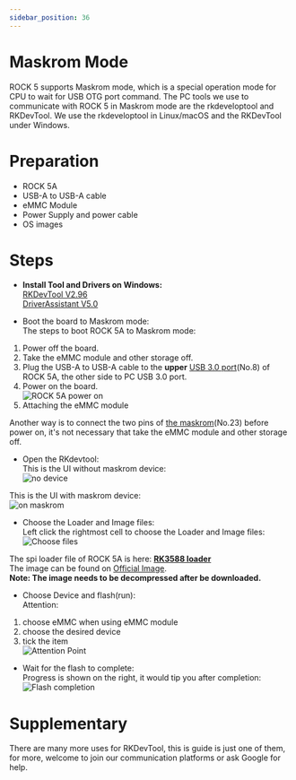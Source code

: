 ```yaml
---
sidebar_position: 36
---
```


# Maskrom Mode

ROCK 5 supports Maskrom mode, which is a special operation mode for CPU to wait for USB OTG port command.
The PC tools we use to communicate with ROCK 5 in Maskrom mode are the rkdeveloptool and RKDevTool.
We use the rkdeveloptool in Linux/macOS and the RKDevTool under Windows.

# Preparation

- ROCK 5A
- USB-A to USB-A cable
- eMMC Module
- Power Supply and power cable
- OS images

# Steps

- **Install Tool and Drivers on Windows:**  
  [RKDevTool V2.96](https://dl.radxa.com/tools/windows/RKDevTool_Release_v2.96-20221121.rar)  
  [DriverAssistant V5.0](https://dl.radxa.com/tools/windows/DriverAssitant_v5.0.zip)

- Boot the board to Maskrom mode:  
  The steps to boot ROCK 5A to Maskrom mode:

1. Power off the board.
2. Take the eMMC module and other storage off.
3. Plug the USB-A to USB-A cable to the **upper** [USB 3.0 port](../getting-started/overview)(No.8) of ROCK 5A, the other side to PC USB 3.0 port.
4. Power on the board.  
   ![ROCK 5A power on](/img/rock5a/rock5a-OTG.webp)
5. Attaching the eMMC module

Another way is to connect the two pins of [the maskrom](../getting-started/overview)(No.23) before power on, it's not necessary that take the eMMC module and other storage off.

- Open the RKdevtool:  
  This is the UI without maskrom device:  
  ![no device](/img/rock5a/no-device.webp)

This is the UI with maskrom device:  
![on maskrom](/img/rock5a/on-maskrom.webp)

- Choose the Loader and Image files:  
  Left click the rightmost cell to choose the Loader and Image files:  
  ![Choose files](/img/rock5a/choose-files.webp)

The spi loader file of ROCK 5A is here: **[RK3588 loader](https://dl.radxa.com/rock5/sw/images/loader/rock-5b/rk3588_spl_loader_v1.08.111.bin)**  
The image can be found on [Official Image](../../official-images).  
**Note: The image needs to be decompressed after be downloaded.**

- Choose Device and flash(run):  
  Attention:

1. choose eMMC when using eMMC module
2. choose the desired device
3. tick the item  
   ![Attention Point](/img/rock5a/attention-point.webp)

- Wait for the flash to complete:  
  Progress is shown on the right, it would tip you after completion:  
  ![Flash completion](/img/rock5a/completion.webp)

# Supplementary

There are many more uses for RKDevTool, this is guide is just one of them,
for more, welcome to join our communication platforms or ask Google for help.
